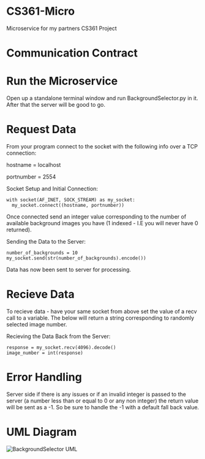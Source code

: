 # CS361-Micro
Microservice for my partners CS361 Project

# Communication Contract

# Run the Microservice
Open up a standalone terminal window and run BackgroundSelector.py in it. After that the server will be good to go.

# Request Data
From your program connect to the socket with the following info over a TCP connection:

hostname = localhost

portnumber = 2554


Socket Setup and Initial Connection:

```
with socket(AF_INET, SOCK_STREAM) as my_socket:
  my_socket.connect((hostname, portnumber))
```

Once connected send an integer value corresponding to the number of available background images you have (1 indexed - I.E you will never have 0 returned).

Sending the Data to the Server:

```
number_of_backgrounds = 10
my_socket.send(str(number_of_backgrounds).encode())
```

Data has now been sent to server for processing.

# Recieve Data

To recieve data - have your same socket from above set the value of a recv call to a variable. The below will return a string corresponding to randomly selected image number.

Recieving the Data Back from the Server:

```
response = my_socket.recv(4096).decode()
image_number = int(response)
```

# Error Handling
Server side if there is any issues or if an invalid integer is passed to the server (a number less than or equal to 0 or any non integer) the return value will be sent as a -1. So be sure to handle the -1 with a default fall back value.

# UML Diagram

![BackgroundSelector UML](https://github.com/AndrewWallace33/CS361-Micro/assets/97047145/43e4f970-e636-48aa-820e-3b01b9764e41)
